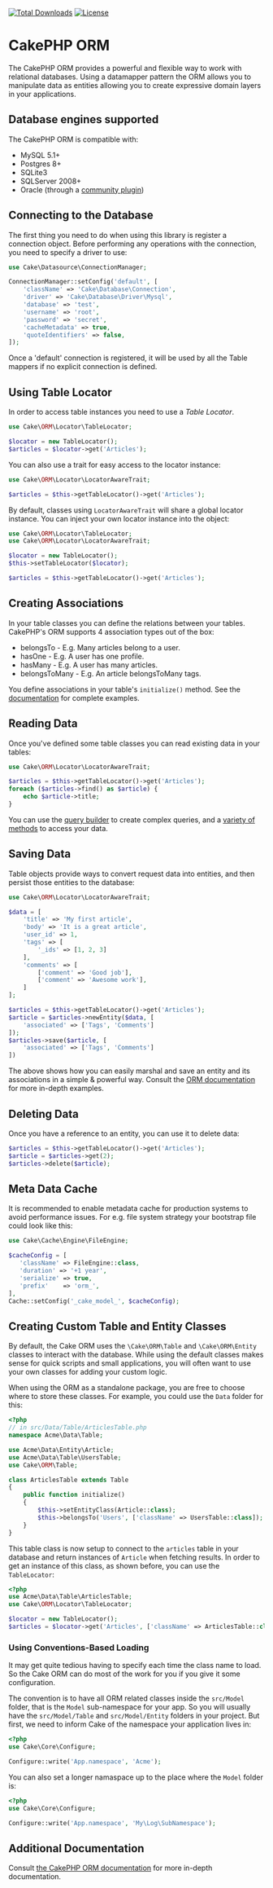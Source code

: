 [![Total Downloads](https://img.shields.io/packagist/dt/cakephp/orm.svg?style=flat-square)](https://packagist.org/packages/cakephp/orm)
[![License](https://img.shields.io/badge/license-MIT-blue.svg?style=flat-square)](LICENSE.txt)

# CakePHP ORM

The CakePHP ORM provides a powerful and flexible way to work with relational
databases. Using a datamapper pattern the ORM allows you to manipulate data as
entities allowing you to create expressive domain layers in your applications.

## Database engines supported

The CakePHP ORM is compatible with:

* MySQL 5.1+
* Postgres 8+
* SQLite3
* SQLServer 2008+
* Oracle (through a [community plugin](https://github.com/CakeDC/cakephp-oracle-driver))

## Connecting to the Database

The first thing you need to do when using this library is register a connection
object.  Before performing any operations with the connection, you need to
specify a driver to use:

```php
use Cake\Datasource\ConnectionManager;

ConnectionManager::setConfig('default', [
	'className' => 'Cake\Database\Connection',
	'driver' => 'Cake\Database\Driver\Mysql',
	'database' => 'test',
	'username' => 'root',
	'password' => 'secret',
	'cacheMetadata' => true,
	'quoteIdentifiers' => false,
]);
```

Once a 'default' connection is registered, it will be used by all the Table
mappers if no explicit connection is defined.

## Using Table Locator

In order to access table instances you need to use a *Table Locator*.

```php
use Cake\ORM\Locator\TableLocator;

$locator = new TableLocator();
$articles = $locator->get('Articles');
```

You can also use a trait for easy access to the locator instance:

```php
use Cake\ORM\Locator\LocatorAwareTrait;

$articles = $this->getTableLocator()->get('Articles');
```

By default, classes using `LocatorAwareTrait` will share a global locator instance.
You can inject your own locator instance into the object:

```php
use Cake\ORM\Locator\TableLocator;
use Cake\ORM\Locator\LocatorAwareTrait;

$locator = new TableLocator();
$this->setTableLocator($locator);

$articles = $this->getTableLocator()->get('Articles');
```

## Creating Associations

In your table classes you can define the relations between your tables. CakePHP's ORM
supports 4 association types out of the box:

* belongsTo - E.g. Many articles belong to a user.
* hasOne - E.g. A user has one profile.
* hasMany - E.g. A user has many articles.
* belongsToMany - E.g. An article belongsToMany tags.

You define associations in your table's `initialize()` method. See the
[documentation](https://book.cakephp.org/3/en/orm/associations.html) for
complete examples.

## Reading Data

Once you've defined some table classes you can read existing data in your tables:

```php
use Cake\ORM\Locator\LocatorAwareTrait;

$articles = $this->getTableLocator()->get('Articles');
foreach ($articles->find() as $article) {
	echo $article->title;
}
```

You can use the [query builder](https://book.cakephp.org/3/en/orm/query-builder.html) to create
complex queries, and a [variety of methods](https://book.cakephp.org/3/en/orm/retrieving-data-and-resultsets.html)
to access your data.

## Saving Data

Table objects provide ways to convert request data into entities, and then persist
those entities to the database:

```php
use Cake\ORM\Locator\LocatorAwareTrait;

$data = [
	'title' => 'My first article',
	'body' => 'It is a great article',
	'user_id' => 1,
	'tags' => [
		'_ids' => [1, 2, 3]
	],
	'comments' => [
		['comment' => 'Good job'],
		['comment' => 'Awesome work'],
	]
];

$articles = $this->getTableLocator()->get('Articles');
$article = $articles->newEntity($data, [
	'associated' => ['Tags', 'Comments']
]);
$articles->save($article, [
	'associated' => ['Tags', 'Comments']
])
```

The above shows how you can easily marshal and save an entity and its
associations in a simple & powerful way. Consult the [ORM documentation](https://book.cakephp.org/3/en/orm/saving-data.html)
for more in-depth examples.

## Deleting Data

Once you have a reference to an entity, you can use it to delete data:

```php
$articles = $this->getTableLocator()->get('Articles');
$article = $articles->get(2);
$articles->delete($article);
```

## Meta Data Cache

It is recommended to enable metadata cache for production systems to avoid performance issues.
For e.g. file system strategy your bootstrap file could look like this:
```php
use Cake\Cache\Engine\FileEngine;

$cacheConfig = [
   'className' => FileEngine::class,
   'duration' => '+1 year',
   'serialize' => true,
   'prefix'    => 'orm_',
],
Cache::setConfig('_cake_model_', $cacheConfig);
```

## Creating Custom Table and Entity Classes

By default, the Cake ORM uses the `\Cake\ORM\Table` and `\Cake\ORM\Entity` classes to
interact with the database. While using the default classes makes sense for
quick scripts and small applications, you will often want to use your own
classes for adding your custom logic.

When using the ORM as a standalone package, you are free to choose where to
store these classes. For example, you could use the `Data` folder for this:

```php
<?php
// in src/Data/Table/ArticlesTable.php
namespace Acme\Data\Table;

use Acme\Data\Entity\Article;
use Acme\Data\Table\UsersTable;
use Cake\ORM\Table;

class ArticlesTable extends Table
{
    public function initialize()
    {
        $this->setEntityClass(Article::class);
        $this->belongsTo('Users', ['className' => UsersTable::class]);
    }
}
```

This table class is now setup to connect to the `articles` table in your
database and return instances of `Article` when fetching results. In order to
get an instance of this class, as shown before, you can use the `TableLocator`:

```php
<?php
use Acme\Data\Table\ArticlesTable;
use Cake\ORM\Locator\TableLocator;

$locator = new TableLocator();
$articles = $locator->get('Articles', ['className' => ArticlesTable::class]);
```

### Using Conventions-Based Loading

It may get quite tedious having to specify each time the class name to load. So
the Cake ORM can do most of the work for you if you give it some configuration.

The convention is to have all ORM related classes inside the `src/Model` folder,
that is the `Model` sub-namespace for your app. So you will usually have the
`src/Model/Table` and `src/Model/Entity` folders in your project. But first, we
need to inform Cake of the namespace your application lives in:

```php
<?php
use Cake\Core\Configure;

Configure::write('App.namespace', 'Acme');
```

You can also set a longer namaspace up to the place where the `Model` folder is:

```php
<?php
use Cake\Core\Configure;

Configure::write('App.namespace', 'My\Log\SubNamespace');
```


## Additional Documentation

Consult [the CakePHP ORM documentation](https://book.cakephp.org/3/en/orm.html)
for more in-depth documentation.
